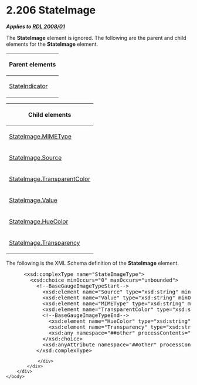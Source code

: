 <html dir="LTR" xmlns:mshelp="http://msdn.microsoft.com/mshelp" xmlns:ddue="http://ddue.schemas.microsoft.com/authoring/2003/5" xmlns:xlink="http://www.w3.org/1999/xlink" xmlns:tool="http://www.microsoft.com/tooltip">
    <head>
        <meta http-equiv="Content-Type" content="text/html; CHARSET=utf-8"></meta>
        <meta name="save" content="history"></meta>
        <title>2.206 StateImage</title>
        <xml>
            <mshelp:toctitle title="2.206 StateImage"></mshelp:toctitle>
            <mshelp:rltitle title="[MS-RDL]: StateImage"></mshelp:rltitle>
            <mshelp:keyword index="A" term="03fb261c-068b-404b-90bb-a744c3cd69bf"></mshelp:keyword>
            <mshelp:attr name="DCSext.ContentType" value="open specification"></mshelp:attr>
            <mshelp:attr name="AssetID" value="03fb261c-068b-404b-90bb-a744c3cd69bf"></mshelp:attr>
            <mshelp:attr name="TopicType" value="kbRef"></mshelp:attr>
            <mshelp:attr name="DCSext.Title" value="[MS-RDL]: StateImage" />
        </xml>
    </head>
    <body>
        <div id="header">
            <h1 class="heading">2.206 StateImage</h1>
        </div>
        <div id="mainSection">
            <div id="mainBody">
                <div id="allHistory" class="saveHistory"></div>
                <div id="sectionSection0" class="section" name="collapseableSection">
                    

<p><b><i>Applies to </i></b><a href="1e855f94-4617-47e4-b89e-0856c6cb420f.htm"><b><i>RDL 2008/01</i></b></a></p>

<p>The <b>StateImage</b> element is ignored. The following are
the parent and child elements for the <b>StateImage</b> element.</p>

<table>
 <thead>
  <tr>
   <th>
   <p>Parent elements</p>
   </th>
  </tr>
 </thead>
 <tr>
  <td>
  <p><a href="a2711217-7047-4b0a-86d1-d01b5479e2cb.htm">StateIndicator</a></p>
  </td>
 </tr>
</table>

<p> </p>

<table>
 <thead>
  <tr>
   <th>
   <p>Child elements</p>
   </th>
  </tr>
 </thead>
 <tr>
  <td>
  <p><a href="c4284d18-876a-443e-be45-6b480625234e.htm">StateImage.MIMEType</a>
  </p>
  </td>
 </tr>
 <tr>
  <td>
  <p><a href="cf505609-ff3b-4034-9382-28264cc495c4.htm">StateImage.Source</a>
  </p>
  </td>
 </tr>
 <tr>
  <td>
  <p><a href="cef1eefe-8ece-4cf1-b3f8-bed20e2def4b.htm">StateImage.TransparentColor</a>
  </p>
  </td>
 </tr>
 <tr>
  <td>
  <p><a href="2731835e-c703-4c93-ba25-c7a19260b05c.htm">StateImage.Value</a>
  </p>
  </td>
 </tr>
 <tr>
  <td>
  <p><a href="5fe8b1dd-a92a-48c3-bdce-c0b8946f6d3c.htm">StateImage.HueColor</a>
  </p>
  </td>
 </tr>
 <tr>
  <td>
  <p><a href="8fd5c744-5a70-4a3b-9c8d-bc2eea854199.htm">StateImage.Transparency</a>
  </p>
  </td>
 </tr>
</table>

<p>The following is the XML Schema definition of the <b>StateImage</b>
element.</p>

<dl>
<dd>
<div><pre> &lt;xsd:complexType name=&quot;StateImageType&quot;&gt;
   &lt;xsd:choice minOccurs=&quot;0&quot; maxOccurs=&quot;unbounded&quot;&gt;
     &lt;!--BaseGaugeImageTypeStart--&gt;
       &lt;xsd:element name=&quot;Source&quot; type=&quot;xsd:string&quot; minOccurs=&quot;1&quot; /&gt;
       &lt;xsd:element name=&quot;Value&quot; type=&quot;xsd:string&quot; minOccurs=&quot;1&quot; /&gt;
       &lt;xsd:element name=&quot;MIMEType&quot; type=&quot;xsd:string&quot; minOccurs=&quot;0&quot; /&gt;
       &lt;xsd:element name=&quot;TransparentColor&quot; type=&quot;xsd:string&quot; minOccurs=&quot;0&quot; /&gt;
       &lt;!--BaseGaugeImageTypeEnd--&gt;
         &lt;xsd:element name=&quot;HueColor&quot; type=&quot;xsd:string&quot; minOccurs=&quot;0&quot; /&gt;
         &lt;xsd:element name=&quot;Transparency&quot; type=&quot;xsd:string&quot; minOccurs=&quot;0&quot; /&gt;
         &lt;xsd:any namespace=&quot;##other&quot; processContents=&quot;skip&quot; /&gt;
       &lt;/xsd:choice&gt;
       &lt;xsd:anyAttribute namespace=&quot;##other&quot; processContents=&quot;skip&quot; /&gt;
     &lt;/xsd:complexType&gt;
</pre></div>
</dd></dl>


                </div>
            </div>
        </div>
    </body>
</html>